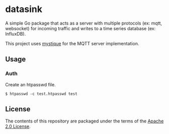 # datasink

A simple Go package that acts as a server with multiple protocols (ex: mqtt, websocket) for incoming traffic and writes to a time series database (ex: InfluxDB).

This project uses [mystique](https://github.com/TheThingsIndustries/mystique) for the MQTT server implementation.

## Usage


### Auth

Create an htpasswd file.
```
$ htpasswd -c test.htpasswd test
```

## License

The contents of this repository are packaged under the terms of the [Apache 2.0 License](./LICENSE).
